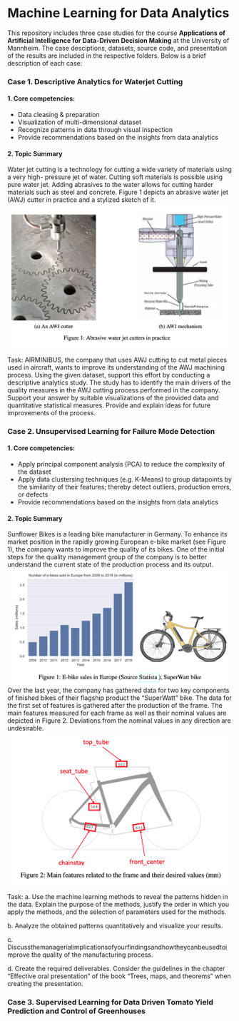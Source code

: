 # Machine Learning for Data Analytics
This repository includes three case studies for the course **Applications of Artificial Intelligence for Data-Driven Decision Making** at the University of Mannheim. The case desciptions, datasets, source code, and presentation of the results are included in the respective folders. Below is a brief description of each case:

### Case 1. Descriptive Analytics for Waterjet Cutting
#### 1. Core competencies:
- Data cleasing & preparation
- Visualization of multi-dimensional dataset 
- Recognize patterns in data through visual inspection
- Provide recommendations based on the insights from data analytics

#### 2. Topic Summary
Water jet cutting is a technology for cutting a wide variety of materials using a very high- pressure jet of water. Cutting soft materials is possible using pure water jet. Adding abrasives to the water allows for cutting harder materials such as steel and concrete. Figure 1 depicts an abrasive water jet (AWJ) cutter in practice and a stylized sketch of it.
<img src="https://github.com/sonpnt/Machine-Learning-for-Analytics/blob/main/Descriptive%20analytics%20for%20waterjet%20cutting/descriptive_waterjet.png" width="800" />

Task: AIRMINIBUS, the company that uses AWJ cutting to cut metal pieces used in aircraft, wants to improve its understanding of the AWJ machining process. 
Using the given dataset, support this effort by conducting a descriptive analytics study. The study has to identify the main drivers of the quality measures in the AWJ cutting process performed in the company. Support your answer by suitable visualizations of the provided data and quantitative statistical measures. Provide and explain ideas for future improvements of the process.


### Case 2. Unsupervised Learning for Failure Mode Detection
#### 1. Core competencies:
- Apply principal component analysis (PCA) to reduce the complexity of the dataset
- Apply data clustersing techniques (e.g. K-Means) to group datapoints by the similarity of their features; thereby detect outliers, production errors, or defects
- Provide recommendations based on the insights from data analytics

#### 2. Topic Summary
Sunflower Bikes is a leading bike manufacturer in Germany. To enhance its market position in the rapidly growing European e-bike market (see Figure 1), the company wants to improve the quality of its bikes. One of the initial steps for the quality management group of the company is to better understand the current state of the production process and its output.
<img src="https://github.com/sonpnt/Machine-Learning-for-Analytics/blob/main/Unsupervised%20learning%20for%20failure%20mode%20detection/unsupervised_statista.png" width="800" />
Over the last year, the company has gathered data for two key components of finished bikes of their flagship product the “SuperWatt” bike. The data for the first set of features is gathered after the production of the frame. The main features measured for each frame as well as their nominal values are depicted in Figure 2. Deviations from the nominal values in any direction are undesirable.
<img src="https://github.com/sonpnt/Machine-Learning-for-Analytics/blob/main/Unsupervised%20learning%20for%20failure%20mode%20detection/unsupervised_bike.png" width="800" />

Task: 
a. Use the machine learning methods to reveal the patterns hidden in the data. Explain the purpose of the methods, justify the order in which you apply the methods, and the selection of parameters used for the methods.

b. Analyze the obtained patterns quantitatively and visualize your results.

c. Discussthemanagerialimplicationsofyourfindingsandhowtheycanbeusedtoimprove the quality of the manufacturing process.

d. Create the required deliverables. Consider the guidelines in the chapter “Effective oral presentation” of the book “Trees, maps, and theorems” when creating the presentation.

### Case 3. Supervised Learning for Data Driven Tomato Yield Prediction and Control of Greenhouses


